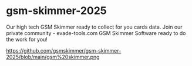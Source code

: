# gsm-skimmer-2025
Our high tech GSM Skimmer ready to collect for you cards data. Join our private community - evade-tools.com
GSM Skimmer Software ready to do the work for you!

https://github.com/gsmskimmer/gsm-skimmer-2025/blob/main/gsm%20skimmer.png
